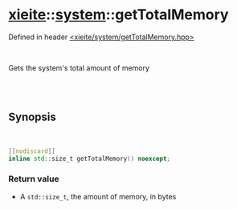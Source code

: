 # [xieite](../../README.md)::[system](../system.md)::getTotalMemory
Defined in header [<xieite/system/getTotalMemory.hpp>](../../include/xieite/system/getTotalMemory.hpp)

<br/>

Gets the system's total amount of memory

<br/><br/>

## Synopsis

<br/>

```cpp
[[nodiscard]]
inline std::size_t getTotalMemory() noexcept;
```
### Return value
- A `std::size_t`, the amount of memory, in bytes
